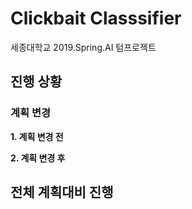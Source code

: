 # Clickbait Classsifier
세종대학교 2019.Spring.AI 텀프로젝트

## 진행 상황
### 계획 변경
**1. 계획 변경 전**

**2. 계획 변경 후**

## 전체 계획대비 진행 
